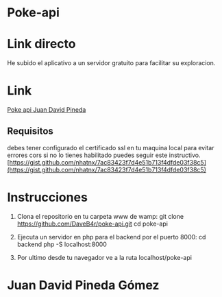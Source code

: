 # Poke-api
# Link directo
He subido el aplicativo a un servidor gratuito para facilitar su exploracion.
# Link
[Poke api Juan David Pineda](http://jdpokeapi.infinityfreeapp.com/ "Poke api Juan David Pineda")

## Requisitos
debes tener configurado el certificado ssl en tu maquina local para evitar errores cors
si no lo tienes habilitado puedes seguir este instructivo.
[https://gist.github.com/nhatnx/7ac83423f7d4e51b713f4dfde03f38c5](https://gist.github.com/nhatnx/7ac83423f7d4e51b713f4dfde03f38c5)

# Instrucciones

1.  Clona el repositorio en tu carpeta www de wamp:
	git clone https://github.com/DaveB4r/poke-api.git
	cd poke-api
	
2. Ejecuta un servidor en php para el backend por el puerto 8000:
	cd backend
	php -S localhost:8000
	
3.  Por ultimo desde tu navegador ve a la ruta localhost/poke-api

# Juan David Pineda Gómez

